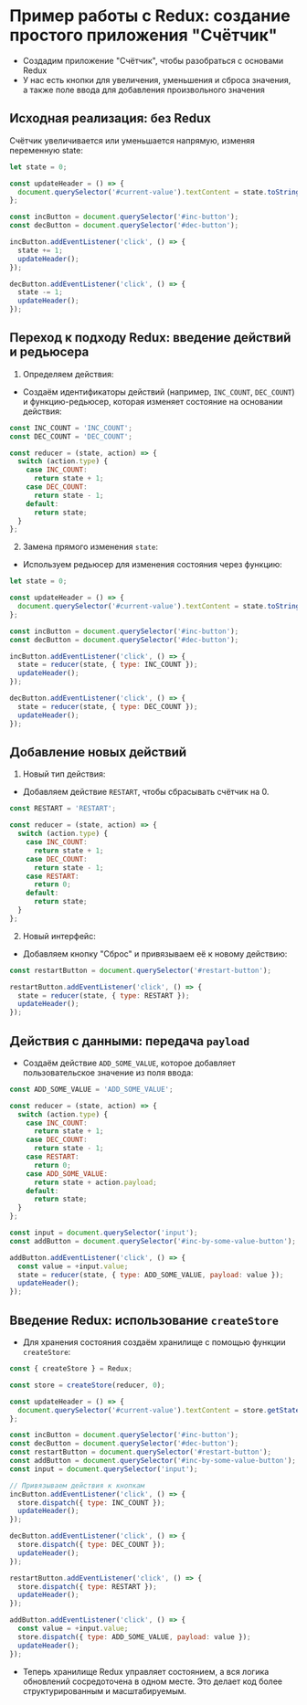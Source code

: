 # Пример работы с Redux: создание простого приложения "Счётчик"

- Создадим приложение "Счётчик", чтобы разобраться с основами Redux
- У нас есть кнопки для увеличения, уменьшения и сброса значения, а также поле ввода для добавления произвольного значения

## Исходная реализация: без Redux

Счётчик увеличивается или уменьшается напрямую, изменяя переменную state:

```javascript
let state = 0;

const updateHeader = () => {
  document.querySelector('#current-value').textContent = state.toString();
};

const incButton = document.querySelector('#inc-button');
const decButton = document.querySelector('#dec-button');

incButton.addEventListener('click', () => {
  state += 1;
  updateHeader();
});

decButton.addEventListener('click', () => {
  state -= 1;
  updateHeader();
});
```

## Переход к подходу Redux: введение действий и редьюсера

1. Определяем действия:

- Создаём идентификаторы действий (например, `INC_COUNT`, `DEC_COUNT`) и функцию-редьюсер, которая изменяет состояние на основании действия:

```javascript
const INC_COUNT = 'INC_COUNT';
const DEC_COUNT = 'DEC_COUNT';

const reducer = (state, action) => {
  switch (action.type) {
    case INC_COUNT:
      return state + 1;
    case DEC_COUNT:
      return state - 1;
    default:
      return state;
  }
};
```

2. Замена прямого изменения `state`:

- Используем редьюсер для изменения состояния через функцию:

```javascript
let state = 0;

const updateHeader = () => {
  document.querySelector('#current-value').textContent = state.toString();
};

const incButton = document.querySelector('#inc-button');
const decButton = document.querySelector('#dec-button');

incButton.addEventListener('click', () => {
  state = reducer(state, { type: INC_COUNT });
  updateHeader();
});

decButton.addEventListener('click', () => {
  state = reducer(state, { type: DEC_COUNT });
  updateHeader();
});
```

## Добавление новых действий

1. Новый тип действия:

- Добавляем действие `RESTART`, чтобы сбрасывать счётчик на 0.

```javascript
const RESTART = 'RESTART';

const reducer = (state, action) => {
  switch (action.type) {
    case INC_COUNT:
      return state + 1;
    case DEC_COUNT:
      return state - 1;
    case RESTART:
      return 0;
    default:
      return state;
  }
};
```

2. Новый интерфейс:

- Добавляем кнопку "Сброс" и привязываем её к новому действию:

```javascript
const restartButton = document.querySelector('#restart-button');

restartButton.addEventListener('click', () => {
  state = reducer(state, { type: RESTART });
  updateHeader();
});
```

## Действия с данными: передача `payload`

- Создаём действие `ADD_SOME_VALUE`, которое добавляет пользовательское значение из поля ввода:

```javascript
const ADD_SOME_VALUE = 'ADD_SOME_VALUE';

const reducer = (state, action) => {
  switch (action.type) {
    case INC_COUNT:
      return state + 1;
    case DEC_COUNT:
      return state - 1;
    case RESTART:
      return 0;
    case ADD_SOME_VALUE:
      return state + action.payload;
    default:
      return state;
  }
};

const input = document.querySelector('input');
const addButton = document.querySelector('#inc-by-some-value-button');

addButton.addEventListener('click', () => {
  const value = +input.value;
  state = reducer(state, { type: ADD_SOME_VALUE, payload: value });
  updateHeader();
});
```

## Введение Redux: использование `createStore`

- Для хранения состояния создаём хранилище с помощью функции `createStore`:

```javascript
const { createStore } = Redux;

const store = createStore(reducer, 0);

const updateHeader = () => {
  document.querySelector('#current-value').textContent = store.getState().toString();
};

const incButton = document.querySelector('#inc-button');
const decButton = document.querySelector('#dec-button');
const restartButton = document.querySelector('#restart-button');
const addButton = document.querySelector('#inc-by-some-value-button');
const input = document.querySelector('input');

// Привязываем действия к кнопкам
incButton.addEventListener('click', () => {
  store.dispatch({ type: INC_COUNT });
  updateHeader();
});

decButton.addEventListener('click', () => {
  store.dispatch({ type: DEC_COUNT });
  updateHeader();
});

restartButton.addEventListener('click', () => {
  store.dispatch({ type: RESTART });
  updateHeader();
});

addButton.addEventListener('click', () => {
  const value = +input.value;
  store.dispatch({ type: ADD_SOME_VALUE, payload: value });
  updateHeader();
});
```

- Теперь хранилище Redux управляет состоянием, а вся логика обновлений сосредоточена в одном месте. Это делает код более структурированным и масштабируемым.
